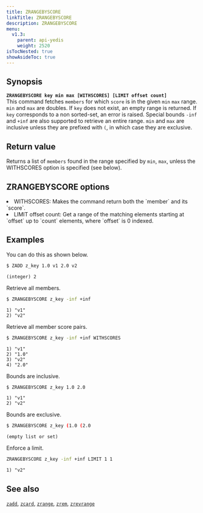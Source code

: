 ```yaml
---
title: ZRANGEBYSCORE
linkTitle: ZRANGEBYSCORE
description: ZRANGEBYSCORE
menu:
  v1.3:
    parent: api-yedis
    weight: 2520
isTocNested: true
showAsideToc: true
---
```


## Synopsis

<b>`ZRANGEBYSCORE key min max [WITHSCORES] [LIMIT offset count]`</b><br>
This command fetches `members` for which `score` is in the given `min` `max` range. `min` and `max` are doubles.
If `key` does not exist, an empty range is returned. If `key` corresponds to a non
sorted-set, an error is raised. Special bounds `-inf` and `+inf` are also supported to retrieve an entire range.
`min` and `max` are inclusive unless they are prefixed with `(`, in which case they are
exclusive.

## Return value

Returns a list of `members` found in the range specified by `min`, `max`, unless the WITHSCORES option is specified (see below).

## ZRANGEBYSCORE options

<li> WITHSCORES: Makes the command return both the `member` and its `score`.</li>
<li> LIMIT offset count: Get a range of the matching elements starting at `offset` up to `count`
elements, where `offset` is 0 indexed.</li>

## Examples

You can do this as shown below.

```sh
$ ZADD z_key 1.0 v1 2.0 v2
```

```
(integer) 2
```
Retrieve all members.

```sh
$ ZRANGEBYSCORE z_key -inf +inf
```

```
1) "v1"
2) "v2"
```
Retrieve all member score pairs.

```sh
$ ZRANGEBYSCORE z_key -inf +inf WITHSCORES
```

```
1) "v1"
2) "1.0"
3) "v2"
4) "2.0"
```
Bounds are inclusive.

```sh
$ ZRANGEBYSCORE z_key 1.0 2.0
```

```
1) "v1"
2) "v2"
```
Bounds are exclusive.

```sh
$ ZRANGEBYSCORE z_key (1.0 (2.0
```

```
(empty list or set)
```
Enforce a limit.

```sh
ZRANGEBYSCORE z_key -inf +inf LIMIT 1 1
```

```
1) "v2"
```

## See also

[`zadd`](../zadd/), [`zcard`](../zcard/), [`zrange`](../zrange/), [`zrem`](../zrem/), [`zrevrange`](../zrevrange)
